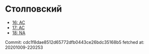 # Столповский
- [16: AC](16.md)
- [17: AC](17.md)
- [18: NA](18.md)

Commit: cdc1f8dae8512d65772dfb0443ce26bdc35168b5
 fetched at: 20201009-220253

